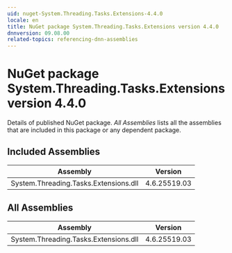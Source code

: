 ```yaml
---
uid: nuget-System.Threading.Tasks.Extensions-4.4.0
locale: en
title: NuGet package System.Threading.Tasks.Extensions version 4.4.0
dnnversion: 09.08.00
related-topics: referencing-dnn-assemblies
---
```


# NuGet package System.Threading.Tasks.Extensions version 4.4.0
Details of published NuGet package.
*All Assemblies* lists all the assemblies that are included in this package or any dependent package.

## Included Assemblies

|Assembly|Version|
|---|---|
|System.Threading.Tasks.Extensions.dll|4.6.25519.03|

## All Assemblies

|Assembly|Version|
|---|---|
|System.Threading.Tasks.Extensions.dll|4.6.25519.03|

